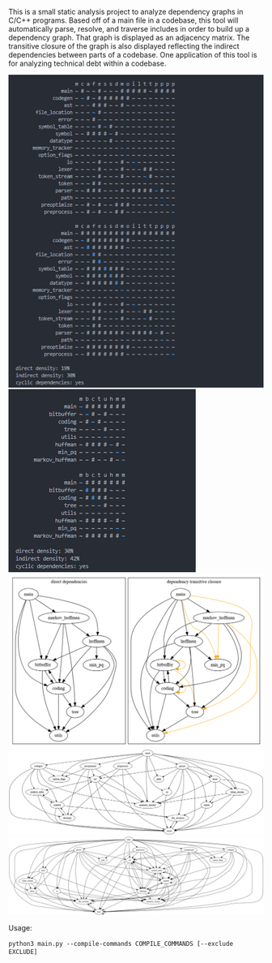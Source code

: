 This is a small static analysis project to analyze dependency graphs in C/C++ programs. Based off of
a main file in a codebase, this tool will automatically parse, resolve, and traverse includes in
order to build up a dependency graph. That graph is displayed as an adjacency matrix. The transitive
closure of the graph is also displayed reflecting the indirect dependencies between parts of a
codebase. One application of this tool is for analyzing technical debt within a codebase.

![](screenshots/screenshot1.png)
![](screenshots/screenshot2.png)
![](screenshots/deps3.png)
![](screenshots/deps.png)
![](screenshots/deps_transitive.png)

Usage:
```
python3 main.py --compile-commands COMPILE_COMMANDS [--exclude EXCLUDE]
```
